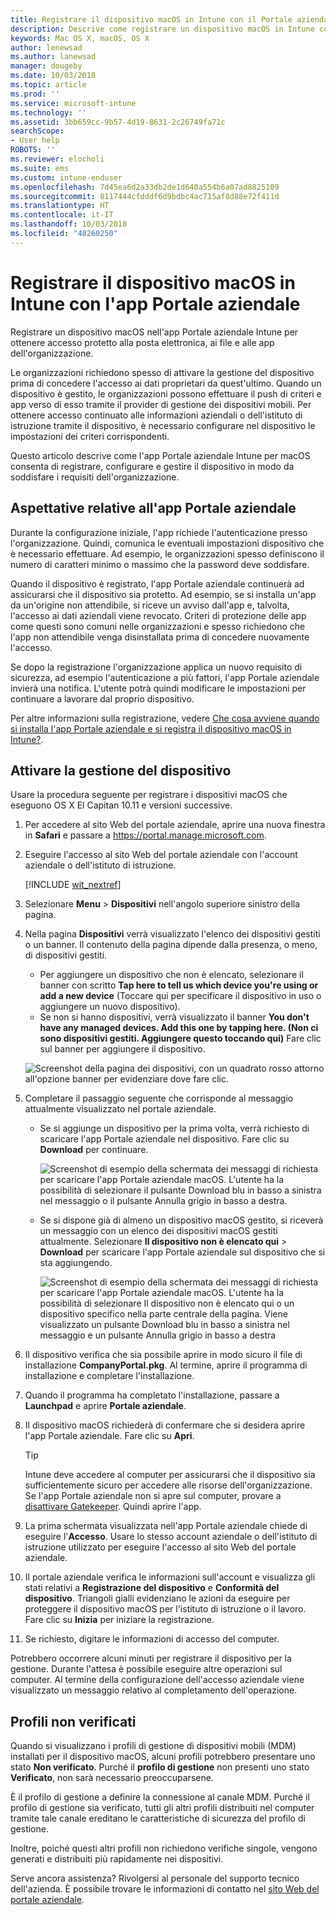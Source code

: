 ```yaml
---
title: Registrare il dispositivo macOS in Intune con il Portale aziendale | Microsoft Docs
description: Descrive come registrare un dispositivo macOS in Intune con l'app Portale aziendale
keywords: Mac OS X, macOS, OS X
author: lenewsad
ms.author: lanewsad
manager: dougeby
ms.date: 10/03/2018
ms.topic: article
ms.prod: ''
ms.service: microsoft-intune
ms.technology: ''
ms.assetid: 3bb659cc-9b57-4d19-8631-2c26749fa71c
searchScope:
- User help
ROBOTS: ''
ms.reviewer: elocholi
ms.suite: ems
ms.custom: intune-enduser
ms.openlocfilehash: 7d45ea6d2a33db2de1d640a554b6a07ad8825109
ms.sourcegitcommit: 8117444cfdddf6d9bdbc4ac715af8d88e72f411d
ms.translationtype: HT
ms.contentlocale: it-IT
ms.lasthandoff: 10/03/2018
ms.locfileid: "48260250"
---
```

# <a name="enroll-your-macos-device-in-intune-with-the-company-portal-app"></a>Registrare il dispositivo macOS in Intune con l'app Portale aziendale

Registrare un dispositivo macOS nell'app Portale aziendale Intune per ottenere accesso protetto alla posta elettronica, ai file e alle app dell'organizzazione.

Le organizzazioni richiedono spesso di attivare la gestione del dispositivo prima di concedere l'accesso ai dati proprietari da quest'ultimo. Quando un dispositivo è gestito, le organizzazioni possono effettuare il push di criteri e app verso di esso tramite il provider di gestione dei dispositivi mobili. Per ottenere accesso continuato alle informazioni aziendali o dell'istituto di istruzione tramite il dispositivo, è necessario configurare nel dispositivo le impostazioni dei criteri corrispondenti.  

Questo articolo descrive come l'app Portale aziendale Intune per macOS consenta di registrare, configurare e gestire il dispositivo in modo da soddisfare i requisiti dell'organizzazione.

## <a name="what-to-expect-from-the-company-portal-app"></a>Aspettative relative all'app Portale aziendale

Durante la configurazione iniziale, l'app richiede l'autenticazione presso l'organizzazione. Quindi, comunica le eventuali impostazioni dispositivo che è necessario effettuare. Ad esempio, le organizzazioni spesso definiscono il numero di caratteri minimo o massimo che la password deve soddisfare.    

Quando il dispositivo è registrato, l'app Portale aziendale continuerà ad assicurarsi che il dispositivo sia protetto. Ad esempio, se si installa un'app da un'origine non attendibile, si riceve un avviso dall'app e, talvolta, l'accesso ai dati aziendali viene revocato. Criteri di protezione delle app come questi sono comuni nelle organizzazioni e spesso richiedono che l'app non attendibile venga disinstallata prima di concedere nuovamente l'accesso.

Se dopo la registrazione l'organizzazione applica un nuovo requisito di sicurezza, ad esempio l'autenticazione a più fattori, l'app Portale aziendale invierà una notifica. L'utente potrà quindi modificare le impostazioni per continuare a lavorare dal proprio dispositivo.  

Per altre informazioni sulla registrazione, vedere [Che cosa avviene quando si installa l'app Portale aziendale e si registra il dispositivo macOS in Intune?](what-happens-if-you-install-the-Company-Portal-app-and-enroll-your-device-in-intune-macos.md).  

## <a name="get-your-device-managed"></a>Attivare la gestione del dispositivo  
Usare la procedura seguente per registrare i dispositivi macOS che eseguono OS X El Capitan 10.11 e versioni successive.   


1. Per accedere al sito Web del portale aziendale, aprire una nuova finestra in __Safari__ e passare a https://portal.manage.microsoft.com.  

2. Eseguire l'accesso al sito Web del portale aziendale con l'account aziendale o dell'istituto di istruzione.

   [!INCLUDE [wit_nextref](includes/end-user-password-guidance.md)]


3. Selezionare **Menu** > **Dispositivi** nell'angolo superiore sinistro della pagina.  

4. Nella pagina __Dispositivi__ verrà visualizzato l'elenco dei dispositivi gestiti o un banner. Il contenuto della pagina dipende dalla presenza, o meno, di dispositivi gestiti. 
    * Per aggiungere un dispositivo che non è elencato, selezionare il banner con scritto **Tap here to tell us which device you're using or add a new device** (Toccare qui per specificare il dispositivo in uso o aggiungere un nuovo dispositivo).
    * Se non si hanno dispositivi, verrà visualizzato il banner **You don't have any managed devices. Add this one by tapping here. (Non ci sono dispositivi gestiti. Aggiungere questo toccando qui)** Fare clic sul banner per aggiungere il dispositivo.  

     ![Screenshot della pagina dei dispositivi, con un quadrato rosso attorno all'opzione banner per evidenziare dove fare clic.](./media/CP-enroll-MACOS-1808.png)  
5.  Completare il passaggio seguente che corrisponde al messaggio attualmente visualizzato nel portale aziendale.  
    * Se si aggiunge un dispositivo per la prima volta, verrà richiesto di scaricare l'app Portale aziendale nel dispositivo. Fare clic su **Download** per continuare.  

         ![Screenshot di esempio della schermata dei messaggi di richiesta per scaricare l'app Portale aziendale macOS. L'utente ha la possibilità di selezionare il pulsante Download blu in basso a sinistra nel messaggio o il pulsante Annulla grigio in basso a destra.](./media/CP-enroll-download-macOS-1808.png)  

    * Se si dispone già di almeno un dispositivo macOS gestito, si riceverà un messaggio con un elenco dei dispositivi macOS gestiti attualmente. Selezionare **Il dispositivo non è elencato qui** > **Download** per scaricare l'app Portale aziendale sul dispositivo che si sta aggiungendo.  

         ![Screenshot di esempio della schermata dei messaggi di richiesta per scaricare l'app Portale aziendale macOS. L'utente ha la possibilità di selezionare *Il dispositivo non è elencato qui* o un dispositivo specifico nella parte centrale della pagina. Viene visualizzato un pulsante Download blu in basso a sinistra nel messaggio e un pulsante Annulla grigio in basso a destra](./media/cp-mac-os-device-isnt-here-1808.png)  

6. Il dispositivo verifica che sia possibile aprire in modo sicuro il file di installazione **CompanyPortal.pkg**. Al termine, aprire il programma di installazione e completare l'installazione.  

7. Quando il programma ha completato l'installazione, passare a **Launchpad** e aprire **Portale aziendale**.  

8. Il dispositivo macOS richiederà di confermare che si desidera aprire l'app Portale aziendale. Fare clic su **Apri**.  

   > [!TIP]
   > Intune deve accedere al computer per assicurarsi che il dispositivo sia sufficientemente sicuro per accedere alle risorse dell'organizzazione. Se l'app Portale aziendale non si apre sul computer, provare a [disattivare Gatekeeper](https://support.apple.com/HT202491). Quindi aprire l'app.

9. La prima schermata visualizzata nell'app Portale aziendale chiede di eseguire l'**Accesso**. Usare lo stesso account aziendale o dell'istituto di istruzione utilizzato per eseguire l'accesso al sito Web del portale aziendale.

10. Il portale aziendale verifica le informazioni sull'account e visualizza gli stati relativi a **Registrazione del dispositivo** e **Conformità del dispositivo**. Triangoli gialli evidenziano le azioni da eseguire per proteggere il dispositivo macOS per l'istituto di istruzione o il lavoro. Fare clic su **Inizia** per iniziare la registrazione. 

11. Se richiesto, digitare le informazioni di accesso del computer.  

Potrebbero occorrere alcuni minuti per registrare il dispositivo per la gestione. Durante l'attesa è possibile eseguire altre operazioni sul computer. Al termine della configurazione dell'accesso aziendale viene visualizzato un messaggio relativo al completamento dell'operazione.  

## <a name="unverified-profiles"></a>Profili non verificati
Quando si visualizzano i profili di gestione di dispositivi mobili (MDM) installati per il dispositivo macOS, alcuni profili potrebbero presentare uno stato **Non verificato**. Purché il **profilo di gestione** non presenti uno stato **Verificato**, non sarà necessario preoccuparsene.  

È il profilo di gestione a definire la connessione al canale MDM. Purché il profilo di gestione sia verificato, tutti gli altri profili distribuiti nel computer tramite tale canale ereditano le caratteristiche di sicurezza del profilo di gestione.

Inoltre, poiché questi altri profili non richiedono verifiche singole, vengono generati e distribuiti più rapidamente nei dispositivi. 

Serve ancora assistenza? Rivolgersi al personale del supporto tecnico dell'azienda. È possibile trovare le informazioni di contatto nel [sito Web del portale aziendale](https://go.microsoft.com/fwlink/?linkid=2010980).  
